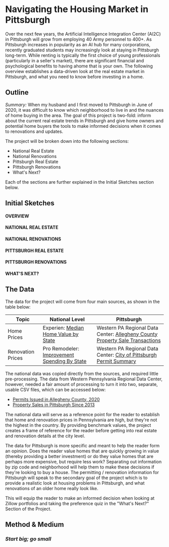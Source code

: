 # Navigating the Housing Market in Pittsburgh

Over the next few years, the Artificial Intelligence Integration Center (AI2C) in Pittsburgh will grow from employing 40 Army personnel to 400+.
As Pittsburgh increases in popularity as an AI hub for many corporations, recently graduated students may increasingly look at staying in Pittsburgh long-term.
While renting is typically the first choice of young professionals (particularly in a seller's market), there are significant financial and psychological benefits to having ahome that is your own.
The following overview establishes a data-driven look at the real estate market in Pittsburgh, and what you need to know before investing in a home. 

## Outline
*Summary:*
When my husband and I first moved to Pittsburgh in June of 2020, it was difficult to know which neighborhood to live in and the nuances of home buying in the area. The goal of this project is two-fold: inform about the current real estate trends in Pittsburgh and give home owners and potential home buyers the tools to make informed decisions when it comes to renovations and updates.

The project will be broken down into the following sections:
* National Real Estate
* National Renovations
* Pittsburgh Real Estate
* Pittsburgh Renovations
* What's Next?

Each of the sections are further explained in the Initial Sketches section below.

## Initial Sketches

#### OVERVIEW

#### NATIONAL REAL ESTATE

#### NATIONAL RENOVATIONS

#### PITTSBURGH REAL ESTATE

#### PITTSBURGH RENOVATIONS

#### WHAT'S NEXT?

## The Data

The data for the project will come from four main sources, as shown in the table below:

| Topic | National Level | Pittsburgh |
| ----- | ---------- | ---------- |
| Home Prices | Experien: [Median Home Value by State](https://www.experian.com/blogs/ask-experian/research/median-home-values-by-state/) | Western PA Regional Data Center: [Allegheny County Property Sale Transactions](https://data.wprdc.org/dataset/real-estate-sales) |
| Renovation Prices | Pro Remodeler: [Improvement Spending By State](https://www.proremodeler.com/improvement-spending-state) | Western PA Regional Data Center: [City of Pittsburgh Permit Summary](https://data.wprdc.org/dataset/city-of-pittsburgh-building-permit-summary) |

The national data was copied directly from the sources, and required little pre-processing. The data from Western Pennsylvania Regional Data Center, however, needed a fair amount of processing to turn it into two, separate, usable CSV files, which can be accessed below:

* [Permits Issued in Allegheny County, 2020](pittsburgh_updated_permits_2020.csv)
* [Property Sales in Pittsburgh Since 2013](property_sales_pittsburgh.csv.zip)

The national data will serve as a reference point for the reader to establish that home and renovation prices in Pennsylvania are high, but they're not the highest in the country. By providing benchmark values, the project creates a frame of reference for the reader before getting into real estate and renovation details at the city level.

The data for Pittsburgh is more specific and meant to help the reader form an opinion. Does the reader value homes that are quickly growing in value (thereby providing a better investment) or do they value homes that are perhaps more expensive, but require less work? Separating out information by zip code and neighborhood will help them to make these decisions if they're looking to buy a house. The permitting / renovation information for Pittsburgh will speak to the secondary goal of the project which is to provide a realistic look at housing problems in Pittsburgh, and what renovations of an older home really look like. 

This will equip the reader to make an informed decision when looking at Zillow portfolios and taking the preference quiz in the "What's Next?" Section of the Project. 

## Method & Medium
### *Start big; go small*

